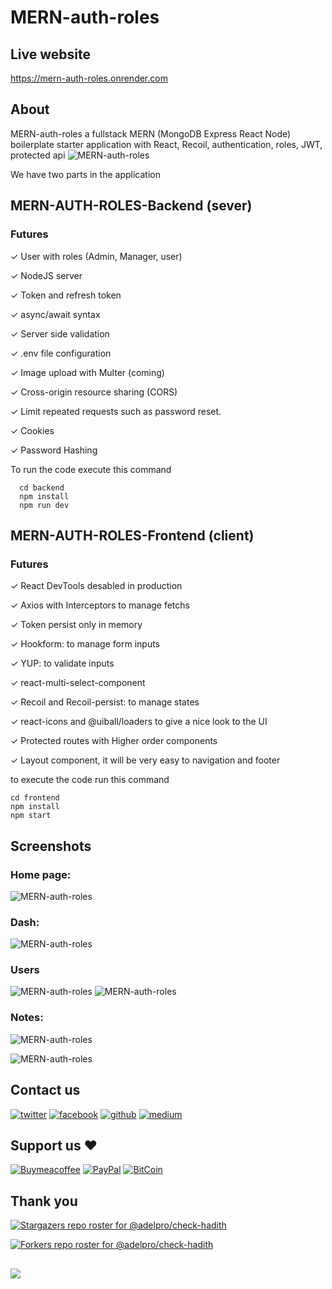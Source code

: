 # MERN-auth-roles

## Live website

https://mern-auth-roles.onrender.com

## About

MERN-auth-roles a fullstack MERN (MongoDB Express React Node) boilerplate starter application with React, Recoil, authentication, roles, JWT, protected api
![MERN-auth-roles](https://i.imgur.com/7J6c8Rf.png)

We have two parts in the application

## MERN-AUTH-ROLES-Backend (sever)

### Futures

✓ User with roles (Admin, Manager, user)

✓ NodeJS server

✓ Token and refresh token

✓ async/await syntax 

✓ Server side validation

✓ .env file configuration

✓ Image upload with Multer (coming)

✓ Cross-origin resource sharing (CORS)

✓ Limit repeated requests such as password reset.

✓ Cookies

✓ Password Hashing


To run the code execute this command

```
  cd backend
  npm install
  npm run dev
```

## MERN-AUTH-ROLES-Frontend (client)

### Futures
✓ React DevTools desabled in production

✓ Axios with Interceptors to manage fetchs

✓ Token persist only in memory

✓ Hookform: to manage form inputs

✓ YUP: to validate inputs

✓ react-multi-select-component

✓ Recoil and Recoil-persist: to manage states

✓ react-icons and @uiball/loaders to give a nice look to the UI

✓ Protected routes with Higher order components

✓ Layout component, it will be very easy to navigation and footer

to execute the code run this command

```
cd frontend
npm install
npm start
```

## Screenshots

### Home page:

![MERN-auth-roles](https://i.imgur.com/mdgQyZl.png)

### Dash:

![MERN-auth-roles](https://i.imgur.com/gtNEg1i.png)

### Users

![MERN-auth-roles](https://i.imgur.com/om4vVoP.png)
![MERN-auth-roles](https://i.imgur.com/blwnrf2.png)

### Notes:

![MERN-auth-roles](https://i.imgur.com/H6bnSRm.png)

![MERN-auth-roles](https://i.imgur.com/08gyywr.png)

## Contact us

[![twitter][1.1]][1]
[![facebook][2.1]][2]
[![github][3.1]][3]
[![medium][6.1]][6]

## Support us ❤️

[![Buymeacoffee](https://badgen.net/badge/icon/buymeacoffee?icon=buymeacoffee&label)](https://www.buymeacoffee.com/Adel.benyahia/)
[![PayPal](https://badgen.net/badge/icon/PayPal?icon=https://simpleicons.now.sh/paypal/fff&label)](https://www.paypal.com/paypalme/adelbenyahia)
[![BitCoin](https://badgen.net/badge/icon/bitcoin?icon=bitcoin&label)](bitcoin:1PstR1HYTG8FbVRR7YZhQftYumVAURXuq7?label=Quranipfs&message=Payment%20to%20Quranipfs)

## Thank you

[![Stargazers repo roster for @adelpro/check-hadith](https://reporoster.com/stars/adelpro/MERN-auth-roles-boilerplate)](https://github.com/adelpro/MERN-auth-roles-boilerplate/stargazers)

[![Forkers repo roster for @adelpro/check-hadith](https://reporoster.com/forks/adelpro/MERN-auth-roles-boilerplate)](https://github.com/adelpro/MERN-auth-roles-boilerplate/network/members)


##

![](https://komarev.com/ghpvc/?username=adelpro&style=flat-squar&color=brightgreen)

[1.1]: http://i.imgur.com/tXSoThF.png "twitter icon with padding"
[2.1]: http://i.imgur.com/P3YfQoD.png "facebook icon with padding"
[3.1]: http://i.imgur.com/0o48UoR.png "github icon with padding"
[1]: https://www.twitter.com/adelpro
[2]: https://www.facebook.com/adel.benyahia
[3]: https://github.com/adelpro
[6]: adelpro.medium.com
[6.1]:https://i.imgur.com/tijdQEw.png "medium icon with padding"
